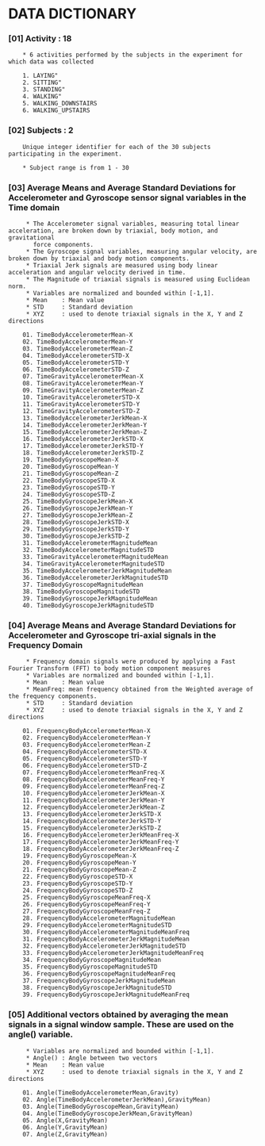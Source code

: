 
# DATA DICTIONARY



### [01] Activity : 18

		* 6 activities performed by the subjects in the experiment for which data was collected  

    	1. LAYING"
    	2. SITTING"
    	3. STANDING"
    	4. WALKING"
    	5. WALKING_DOWNSTAIRS
    	6. WALKING_UPSTAIRS                                 


### [02] Subjects : 2 

		Unique integer identifier for each of the 30 subjects participating in the experiment.

		* Subject range is from 1 - 30


### [03] Average Means and Average Standard Deviations for Accelerometer and Gyroscope sensor signal variables in the Time domain
		 
		 * The Accelerometer signal variables, measuring total linear acceleration, are broken down by triaxial, body motion, and gravitational
		   force components.
		 * The Gyroscope signal variables, measuring angular velocity, are broken down by triaxial and body motion components.
		 * Triaxial Jerk signals are measured using body linear acceleration and angular velocity derived in time.
		 * The Magnitude of triaxial signals is measured using Euclidean norm.
		 * Variables are normalized and bounded within [-1,1].
		 * Mean    : Mean value
		 * STD     : Standard deviation
		 * XYZ     : used to denote triaxial signals in the X, Y and Z directions

		01. TimeBodyAccelerometerMean-X                      
		02. TimeBodyAccelerometerMean-Y                      
		03. TimeBodyAccelerometerMean-Z                      
		04. TimeBodyAccelerometerSTD-X                       
		05. TimeBodyAccelerometerSTD-Y
		06. TimeBodyAccelerometerSTD-Z                       
		07. TimeGravityAccelerometerMean-X                   
		08. TimeGravityAccelerometerMean-Y                   
		09. TimeGravityAccelerometerMean-Z                   
		10. TimeGravityAccelerometerSTD-X                    
		11. TimeGravityAccelerometerSTD-Y                    
		12. TimeGravityAccelerometerSTD-Z                    
		13. TimeBodyAccelerometerJerkMean-X                  
		14. TimeBodyAccelerometerJerkMean-Y                  
		15. TimeBodyAccelerometerJerkMean-Z                  
		16. TimeBodyAccelerometerJerkSTD-X                   
		17. TimeBodyAccelerometerJerkSTD-Y                   
		18. TimeBodyAccelerometerJerkSTD-Z                   
		19. TimeBodyGyroscopeMean-X                          
		20. TimeBodyGyroscopeMean-Y                          
		21. TimeBodyGyroscopeMean-Z                          
		22. TimeBodyGyroscopeSTD-X                           
		23. TimeBodyGyroscopeSTD-Y                           
		24. TimeBodyGyroscopeSTD-Z                           
		25. TimeBodyGyroscopeJerkMean-X                      
		26. TimeBodyGyroscopeJerkMean-Y                      
		27. TimeBodyGyroscopeJerkMean-Z                      
		28. TimeBodyGyroscopeJerkSTD-X                       
		29. TimeBodyGyroscopeJerkSTD-Y                       
		30. TimeBodyGyroscopeJerkSTD-Z                       
		31. TimeBodyAccelerometerMagnitudeMean               
		32. TimeBodyAccelerometerMagnitudeSTD                
		33. TimeGravityAccelerometerMagnitudeMean            
		34. TimeGravityAccelerometerMagnitudeSTD            
		35. TimeBodyAccelerometerJerkMagnitudeMean           
		36. TimeBodyAccelerometerJerkMagnitudeSTD            
		37. TimeBodyGyroscopeMagnitudeMean                   
		38. TimeBodyGyroscopeMagnitudeSTD                    
		39. TimeBodyGyroscopeJerkMagnitudeMean               
		40. TimeBodyGyroscopeJerkMagnitudeSTD   


### [04] Average Means and Average Standard Deviations for Accelerometer and Gyroscope tri-axial signals in the Frequency Domain

		 * Frequency domain signals were produced by applying a Fast Fourier Transform (FFT) to body motion component measures
		 * Variables are normalized and bounded within [-1,1].
		 * Mean    : Mean value
		 * MeanFreq: mean frequency obtained from the Weighted average of the frequency components.
		 * STD     : Standard deviation
		 * XYZ     : used to denote triaxial signals in the X, Y and Z directions

		01. FrequencyBodyAccelerometerMean-X                 
		02. FrequencyBodyAccelerometerMean-Y                 
		03. FrequencyBodyAccelerometerMean-Z                 
		04. FrequencyBodyAccelerometerSTD-X                  
		05. FrequencyBodyAccelerometerSTD-Y                  
		06. FrequencyBodyAccelerometerSTD-Z                  
		07. FrequencyBodyAccelerometerMeanFreq-X             
		08. FrequencyBodyAccelerometerMeanFreq-Y             
		09. FrequencyBodyAccelerometerMeanFreq-Z             
		10. FrequencyBodyAccelerometerJerkMean-X             
		11. FrequencyBodyAccelerometerJerkMean-Y             
		12. FrequencyBodyAccelerometerJerkMean-Z             
		13. FrequencyBodyAccelerometerJerkSTD-X              
		14. FrequencyBodyAccelerometerJerkSTD-Y              
		15. FrequencyBodyAccelerometerJerkSTD-Z          
		16. FrequencyBodyAccelerometerJerkMeanFreq-X         
		17. FrequencyBodyAccelerometerJerkMeanFreq-Y         
		18. FrequencyBodyAccelerometerJerkMeanFreq-Z         
		19. FrequencyBodyGyroscopeMean-X                     
		20. FrequencyBodyGyroscopeMean-Y                     
		21. FrequencyBodyGyroscopeMean-Z                     
		22. FrequencyBodyGyroscopeSTD-X                      
		23. FrequencyBodyGyroscopeSTD-Y                      
		24. FrequencyBodyGyroscopeSTD-Z                  
		25. FrequencyBodyGyroscopeMeanFreq-X                 
		26. FrequencyBodyGyroscopeMeanFreq-Y                 
		27. FrequencyBodyGyroscopeMeanFreq-Z           
		28. FrequencyBodyAccelerometerMagnitudeMean          
		29. FrequencyBodyAccelerometerMagnitudeSTD       
		30. FrequencyBodyAccelerometerMagnitudeMeanFreq      
		31. FrequencyBodyAccelerometerJerkMagnitudeMean      
		32. FrequencyBodyAccelerometerJerkMagnitudeSTD   
		33. FrequencyBodyAccelerometerJerkMagnitudeMeanFreq  
		34. FrequencyBodyGyroscopeMagnitudeMean
		35. FrequencyBodyGyroscopeMagnitudeSTD
		36. FrequencyBodyGyroscopeMagnitudeMeanFreq
		37. FrequencyBodyGyroscopeJerkMagnitudeMean
		38. FrequencyBodyGyroscopeJerkMagnitudeSTD       
		39. FrequencyBodyGyroscopeJerkMagnitudeMeanFreq

### [05] Additional vectors obtained by averaging the mean signals in a signal window sample. These are used on the angle() variable.

		 * Variables are normalized and bounded within [-1,1].
		 * Angle() : Angle between two vectors
		 * Mean    : Mean value
		 * XYZ     : used to denote triaxial signals in the X, Y and Z directions

		01. Angle(TimeBodyAccelerometerMean,Gravity) 
		02. Angle(TimeBodyAccelerometerJerkMean),GravityMean)
		03. Angle(TimeBodyGyroscopeMean,GravityMean)      
		04. Angle(TimeBodyGyroscopeJerkMean,GravityMean)
		05. Angle(X,GravityMean)                             
		06. Angle(Y,GravityMean)                            
		07. Angle(Z,GravityMean)
